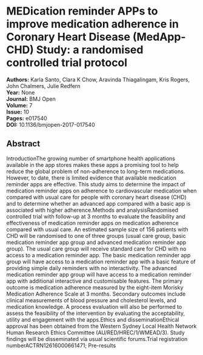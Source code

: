 # MEDication reminder APPs to improve medication adherence in Coronary Heart Disease (MedApp-CHD) Study: a randomised controlled trial protocol

**Authors:** Karla Santo, Clara K Chow, Aravinda Thiagalingam, Kris Rogers, John Chalmers, Julie Redfern  
**Year:** None  
**Journal:** BMJ Open  
**Volume:** 7  
**Issue:** 10  
**Pages:** e017540  
**DOI:** 10.1136/bmjopen-2017-017540  

## Abstract
IntroductionThe growing number of smartphone health applications available in the app stores makes these apps a promising tool to help reduce the global problem of non-adherence to long-term medications. However, to date, there is limited evidence that available medication reminder apps are effective. This study aims to determine the impact of medication reminder apps on adherence to cardiovascular medication when compared with usual care for people with coronary heart disease (CHD) and to determine whether an advanced app compared with a basic app is associated with higher adherence.Methods and analysisRandomised controlled trial with follow-up at 3 months to evaluate the feasibility and effectiveness of medication reminder apps on medication adherence compared with usual care. An estimated sample size of 156 patients with CHD will be randomised to one of three groups (usual care group, basic medication reminder app group and advanced medication reminder app group). The usual care group will receive standard care for CHD with no access to a medication reminder app. The basic medication reminder app group will have access to a medication reminder app with a basic feature of providing simple daily reminders with no interactivity. The advanced medication reminder app group will have access to a medication reminder app with additional interactive and customisable features. The primary outcome is medication adherence measured by the eight-item Morisky Medication Adherence Scale at 3 months. Secondary outcomes include clinical measurements of blood pressure and cholesterol levels, and medication knowledge. A process evaluation will also be performed to assess the feasibility of the intervention by evaluating the acceptability, utility and engagement with the apps.Ethics and disseminationEthical approval has been obtained from the Western Sydney Local Health Network Human Research Ethics Committee (AU/RED/HREC/1/WMEAD/3). Study findings will be disseminated via usual scientific forums.Trial registration numberACTRN12616000661471; Pre-results

